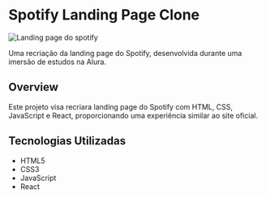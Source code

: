 # Spotify Landing Page Clone

![Landing page do spotify](https://raw.githubusercontent.com/dangosil/spotify-landing-page-imersao-alura/main/Screenshot%202024-01-28%20172118.png)

Uma recriação da landing page do Spotify, desenvolvida durante uma imersão de estudos na Alura.

## Overview

Este projeto visa recriara landing page do Spotify com HTML, CSS, JavaScript e React, proporcionando uma experiência similar ao site oficial.

## Tecnologias Utilizadas

- <i class="fa-brands fa-html5"></i> HTML5
- <i class="fa-brands fa-css3"></i> CSS3
- <i class="fa-brands fa-js"></i> JavaScript
- <i class="fa-brands fa-react"></i> React
